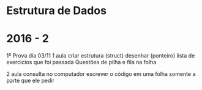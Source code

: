 # Estrutura de Dados

# 2016 - 2

1º Prova dia 03/11
1 aula 
criar estrutura (struct)
desenhar (ponteiro)
lista de exercicios que foi passada
Questões de pilha e fila
na folha

2 aula
consulta no computador
escrever o código em uma folha
somente a parte que ele pedir
